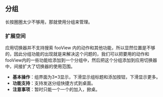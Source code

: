 ## 分组

长按圈圈太少不够用，那就使用分组来管理。

### 扩展空间

应用切换器并不支持搜索 fooView 内的动作和其他功能，所以显然位置是不够的，因此分组功能的出现就是来解决这个问题的，我们可以把要用的动作和fooView内的一些功能给添加到一个分组中，然后把这个分组添加到应用切换器中，间接扩大了切换器的使用范围。

* **基本操作**：组界面为3*3显示，下滑显示组标题和添加按钮，下滑显示更多。
* **功能支持**：支持发送分组快捷方式到桌面。
* **注意事项**：暂时只能一个一个的加入，掀桌。